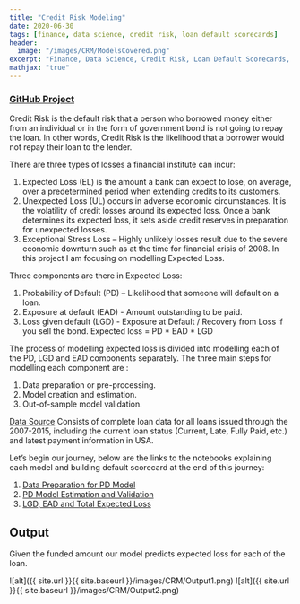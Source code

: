 ```yaml
---
title: "Credit Risk Modeling"
date: 2020-06-30
tags: [finance, data science, credit risk, loan default scorecards]
header:
  image: "/images/CRM/ModelsCovered.png"
excerpt: "Finance, Data Science, Credit Risk, Loan Default Scorecards, Risk Management"
mathjax: "true"
---
```


### [GitHub Project](https://github.com/BAGLAT/Credit-Risk-Modeling)

Credit Risk is the default risk that a person who borrowed money either from an individual or in the form of government bond is not going to repay the loan. In other words, Credit Risk is the likelihood that a borrower would not repay their loan to the lender.

There are three types of losses a financial institute can incur:
1.	Expected Loss (EL) is the amount a bank can expect to lose, on average, over a predetermined period when extending credits to its customers.
2.	Unexpected Loss (UL) occurs in adverse economic circumstances. It is the volatility of credit losses around its expected loss. Once a bank determines its expected loss, it sets aside credit reserves in preparation for unexpected losses.
3.	Exceptional Stress Loss – Highly unlikely losses result due to the severe economic downturn such as at the time for financial crisis of 2008.
In this project I am focusing on modelling Expected Loss.

Three components are there in Expected Loss:
1.	Probability of Default (PD) – Likelihood that someone will default on a loan.
2.	Exposure at default (EAD) - Amount outstanding to be paid.
3.	Loss given default (LGD) - Exposure at Default / Recovery from Loss if you sell the bond.
Expected loss = PD * EAD * LGD

The process of modelling expected loss is divided into modelling each of the PD, LGD and EAD components separately. The three main steps for modelling each component are : 
1.	Data preparation or pre-processing.
2.	Model creation and estimation.
3.	Out-of-sample model validation.

[Data Source](https://www.kaggle.com/wendykan/lending-club-loan-data)
Consists of complete loan data for all loans issued through the 2007-2015, including the current loan status (Current, Late, Fully Paid, etc.) and latest payment information in USA.

Let’s begin our journey, below are the links to the notebooks explaining each model and building default scorecard at the end of this journey:
1.	[Data Preparation for PD Model](https://github.com/BAGLAT/Credit-Risk-Modeling/blob/master/Code/PD%20Model%20-%20Data%20Preparation%20(ipynb).ipynb)
2.	[PD Model Estimation and Validation](https://github.com/BAGLAT/Credit-Risk-Modeling/blob/master/Code/PD%20-%20Probability%20of%20Default%20Model%20Creation%20and%20Estimation%20(ipynb).ipynb)
3.	[LGD, EAD and Total Expected Loss](https://github.com/BAGLAT/Credit-Risk-Modeling/blob/master/Code/LGD%20%2B%20EAD%20Models%20and%20Final%20Total%20Expected%20Loss%20(ipynb).ipynb)

## Output
Given the funded amount our model predicts expected loss for each of the loan.

![alt]({{ site.url }}{{ site.baseurl }}/images/CRM/Output1.png)
![alt]({{ site.url }}{{ site.baseurl }}/images/CRM/Output2.png)

